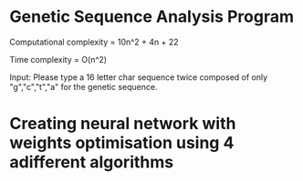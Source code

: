 # Genetic Sequence Analysis Program

Computational complexity = 10n^2 + 4n + 22

Time complexity = O(n^2)

Input: Please type a 16 letter char sequence twice composed of only "g","c","t","a" for the genetic sequence.


# Creating neural network with weights optimisation using 4 adifferent algorithms
